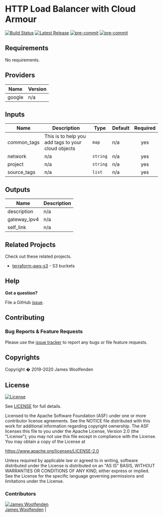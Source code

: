 # HTTP Load Balancer with Cloud Armour

[![Build Status](https://github.com/JamesWoolfenden/terraform-gcp-http-internal/workflows/Verify%20and%20Bump/badge.svg?branch=master)](https://travis-ci.com/JamesWoolfenden/terraform-gcp-http-internal)
[![Latest Release](https://img.shields.io/github/release/JamesWoolfenden/terraform-gcp-http-internal.svg)](https://github.com/JamesWoolfenden/terraform-gcp-http-internal/releases/latest)
[![pre-commit](https://img.shields.io/badge/pre--commit-enabled-brightgreen?logo=pre-commit&logoColor=white)](https://github.com/pre-commit/pre-commit)
[![pre-commit](https://img.shields.io/badge/checkov-verified-brightgreen)](https://www.checkov.io/)

<!-- BEGINNING OF PRE-COMMIT-TERRAFORM DOCS HOOK -->
## Requirements

No requirements.

## Providers

| Name | Version |
|------|---------|
| google | n/a |

## Inputs

| Name | Description | Type | Default | Required |
|------|-------------|------|---------|:--------:|
| common\_tags | This is to help you add tags to your cloud objects | `map` | n/a | yes |
| network | n/a | `string` | n/a | yes |
| project | n/a | `string` | n/a | yes |
| source\_tags | n/a | `list` | n/a | yes |

## Outputs

| Name | Description |
|------|-------------|
| description | n/a |
| gateway\_ipv4 | n/a |
| self\_link | n/a |

<!-- END OF PRE-COMMIT-TERRAFORM DOCS HOOK -->

## Related Projects

Check out these related projects.

- [terraform-aws-s3](https://github.com/jameswoolfenden/terraform-aws-s3) - S3 buckets

## Help

**Got a question?**

File a GitHub [issue](https://github.com/JamesWoolfenden/terraform-gcp-http-internal/issues).

## Contributing

### Bug Reports & Feature Requests

Please use the [issue tracker](https://github.com/JamesWoolfenden/terraform-gcp-http-internal/issues) to report any bugs or file feature requests.

## Copyrights

Copyright � 2019-2020 James Woolfenden

## License

[![License](https://img.shields.io/badge/License-Apache%202.0-blue.svg)](https://opensource.org/licenses/Apache-2.0)

See [LICENSE](LICENSE) for full details.

Licensed to the Apache Software Foundation (ASF) under one
or more contributor license agreements. See the NOTICE file
distributed with this work for additional information
regarding copyright ownership. The ASF licenses this file
to you under the Apache License, Version 2.0 (the
"License"); you may not use this file except in compliance
with the License. You may obtain a copy of the License at

<https://www.apache.org/licenses/LICENSE-2.0>

Unless required by applicable law or agreed to in writing,
software distributed under the License is distributed on an
"AS IS" BASIS, WITHOUT WARRANTIES OR CONDITIONS OF ANY
KIND, either express or implied. See the License for the
specific language governing permissions and limitations
under the License.

### Contributors

[![James Woolfenden][jameswoolfenden_avatar]][jameswoolfenden_homepage]<br/>[James Woolfenden][jameswoolfenden_homepage] |

[jameswoolfenden_homepage]: https://github.com/jameswoolfenden
[jameswoolfenden_avatar]: https://github.com/jameswoolfenden.png?size=150
[github]: https://github.com/jameswoolfenden
[linkedin]: https://www.linkedin.com/in/jameswoolfenden/
[twitter]: https://twitter.com/JimWoolfenden
[share_twitter]: https://twitter.com/intent/tweet/?text=terraform-gcp-http-internal&url=https://github.com/JamesWoolfenden/terraform-gcp-http-internal
[share_linkedin]: https://www.linkedin.com/shareArticle?mini=true&title=terraform-gcp-http-internal&url=https://github.com/JamesWoolfenden/terraform-gcp-http-internal
[share_reddit]: https://reddit.com/submit/?url=https://github.com/JamesWoolfenden/terraform-gcp-http-internal
[share_facebook]: https://facebook.com/sharer/sharer.php?u=https://github.com/JamesWoolfenden/terraform-gcp-http-internal
[share_email]: mailto:?subject=terraform-gcp-http-internal&body=https://github.com/JamesWoolfenden/terraform-gcp-http-internal
